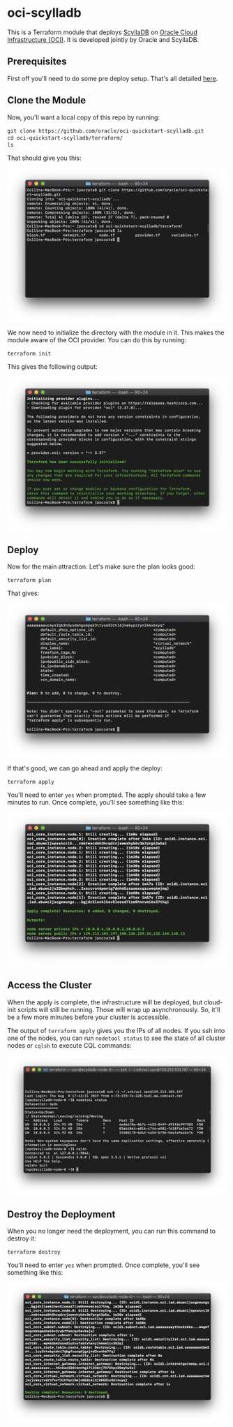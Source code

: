 # oci-scylladb
This is a Terraform module that deploys [ScyllaDB](https://www.scylladb.com/) on [Oracle Cloud Infrastructure (OCI)](https://cloud.oracle.com/en_US/cloud-infrastructure).  It is developed jointly by Oracle and ScyllaDB.

## Prerequisites
First off you'll need to do some pre deploy setup.  That's all detailed [here](https://github.com/oracle/oci-quickstart-prerequisites).

## Clone the Module
Now, you'll want a local copy of this repo by running:

```
git clone https://github.com/oracle/oci-quickstart-scylladb.git
cd oci-quickstart-scylladb/terraform/
ls
```

That should give you this:

![](./images/01-clone.png)

We now need to initialize the directory with the module in it.  This makes the module aware of the OCI provider.  You can do this by running:

```
terraform init
```

This gives the following output:

![](./images/02-tf_init.png)

## Deploy
Now for the main attraction.  Let's make sure the plan looks good:

```
terraform plan
```

That gives:

![](./images/03-tf_plan.png)

If that's good, we can go ahead and apply the deploy:

```
terraform apply
```

You'll need to enter `yes` when prompted.  The apply should take a few minutes to run.  Once complete, you'll see something like this:

![](./images/04-tf_apply.png)

## Access the Cluster
When the apply is complete, the infrastructure will be deployed, but cloud-init scripts will still be running.  Those will wrap up asynchronously.  So, it'll be a few more minutes before your cluster is accessible.

The output of `terraform apply` gives you the IPs of all nodes. If you ssh into one of the nodes, you can run `nodetool status` to see the state of all cluster nodes or `cqlsh` to execute CQL commands:

![](./images/05-ssh.png)

## Destroy the Deployment
When you no longer need the deployment, you can run this command to destroy it:

```
terraform destroy
```

You'll need to enter `yes` when prompted.  Once complete, you'll see something like this:

![](./images/06-tf_destroy.png)
